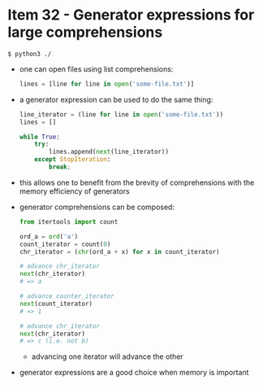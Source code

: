 # Item 32 - Generator expressions for large comprehensions

```shell
$ python3 ./
```

- one can open files using list comprehensions:

    ```python
    lines = [line for line in open('some-file.txt')]
    ```
- a generator expression can be used to do the same thing:

    ```python
    line_iterator = (line for line in open('some-file.txt'))
    lines = []

    while True:
        try:
            lines.append(next(line_iterator))
        except StopIteration:
            break;
    ```
- this allows one to benefit from the brevity of comprehensions with the memory
    efficiency of generators
- generator comprehensions can be composed:

    ```python
    from itertools import count

    ord_a = ord('a')
    count_iterator = count(0)
    chr_iterator = (chr(ord_a + x) for x in count_iterator)

    # advance chr_iterator
    next(chr_iterator)
    # => a

    # advance counter_iterator
    next(count_iterator)
    # => 1

    # advance chr_iterator
    next(chr_iterator)
    # => c (i.e. not b)

    ```
    - advancing one iterator will advance the other
- generator expressions are a good choice when memory is important
